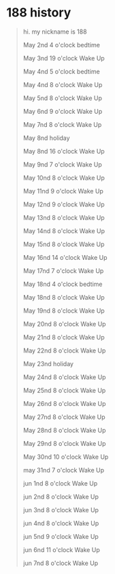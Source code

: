 # 188 history

> hi. my nickname is 188 
> 
> May 2nd 4 o'clock bedtime
> 
> May 3nd 19 o'clock Wake Up
> 
> May 4nd 5 o'clock bedtime
> 
> May 4nd 8 o'clock Wake Up
> 
> May 5nd 8 o'clock Wake Up
>
> May 6nd 9 o'clock Wake Up
>
> May 7nd 8 o'clock Wake Up
>
> May 8nd holiday
>
> May 8nd 16 o'clock Wake Up
>
> May 9nd 7 o'clock Wake Up
>
> May 10nd 8 o'clock Wake Up
>
> May 11nd 9 o'clock Wake Up
>
> May 12nd 9 o'clock Wake Up
>
> May 13nd 8 o'clock Wake Up
>
> May 14nd 8 o'clock Wake Up
>
> May 15nd 8 o'clock Wake Up
>
> May 16nd 14 o'clock Wake Up
>
> May 17nd 7 o'clock Wake Up
> 
> May 18nd 4 o'clock bedtime
>
> May 18nd 8 o'clock Wake Up
>
> May 19nd 8 o'clock Wake Up
>
> May 20nd 8 o'clock Wake Up
>
> May 21nd 8 o'clock Wake Up
> >
> May 22nd 8 o'clock Wake Up
> 
> May 23nd holiday
> 
> May 24nd 8 o'clock Wake Up
> 
> May 25nd 8 o'clock Wake Up
> 
> May 26nd 8 o'clock Wake Up
> 
> May 27nd 8 o'clock Wake Up
> 
> May 28nd 8 o'clock Wake Up
> 
> May 29nd 8 o'clock Wake Up
> 
> May 30nd 10 o'clock Wake Up
> 
> may 31nd 7 o'clock Wake Up
> 
> jun 1nd 8 o'clock Wake Up
> 
> jun 2nd 8 o'clock Wake Up
> 
> jun 3nd 8 o'clock Wake Up
> 
> jun 4nd 8 o'clock Wake Up
> 
> jun 5nd 9 o'clock Wake Up
> 
> jun 6nd 11 o'clock Wake Up
> 
> jun 7nd 8 o'clock Wake Up
